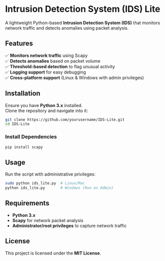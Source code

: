 # Intrusion Detection System (IDS) Lite

A lightweight Python-based **Intrusion Detection System (IDS)** that monitors network traffic and detects anomalies using packet analysis.

## Features

✅ **Monitors network traffic** using Scapy  
✅ **Detects anomalies** based on packet volume  
✅ **Threshold-based detection** to flag unusual activity  
✅ **Logging support** for easy debugging  
✅ **Cross-platform support** (Linux & Windows with admin privileges)

## Installation

Ensure you have **Python 3.x** installed.  
Clone the repository and navigate into it:

```bash
git clone https://github.com/yourusername/IDS-Lite.git
cd IDS-Lite
```

### Install Dependencies

```bash
pip install scapy
```

## Usage

Run the script with administrative privileges:

```bash
sudo python ids_lite.py  # Linux/Mac
python ids_lite.py       # Windows (Run as Admin)
```

## Requirements

- **Python 3.x**
- **Scapy** for network packet analysis
- **Administrator/root privileges** to capture network traffic

## License

This project is licensed under the **MIT License**.

